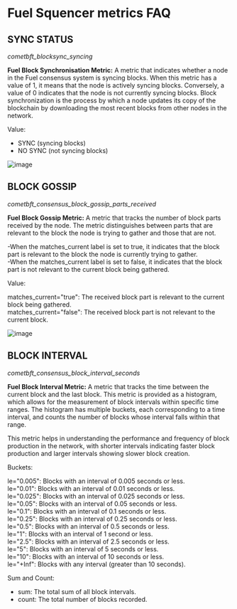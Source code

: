 # Fuel Squencer metrics FAQ


## SYNC STATUS  
*cometbft_blocksync_syncing* 

**Fuel Block Synchronisation Metric:** A metric that indicates whether a node in the Fuel consensus system is syncing blocks. When this metric has a value of 1, it means that the node is actively syncing blocks. Conversely, a value of 0 indicates that the node is not currently syncing blocks. Block synchronization is the process by which a node updates its copy of the blockchain by downloading the most recent blocks from other nodes in the network.  

Value: 
- SYNC (syncing blocks)
- NO SYNC (not syncing blocks)

![image](https://github.com/user-attachments/assets/830410f6-e7f6-41a4-87af-21bba00ce2ad)

## BLOCK GOSSIP  
*cometbft_consensus_block_gossip_parts_received*  

**Fuel Block Gossip Metric:** A metric that tracks the number of block parts received by the node. The metric distinguishes between parts that are relevant to the block the node is trying to gather and those that are not.

-When the matches_current label is set to true, it indicates that the block part is relevant to the block the node is currently trying to gather.  
-When the matches_current label is set to false, it indicates that the block part is not relevant to the current block being gathered.  

Value:

matches_current="true": The received block part is relevant to the current block being gathered.  
matches_current="false": The received block part is not relevant to the current block.

![image](https://github.com/user-attachments/assets/e825d855-9588-414c-b7fc-79839506cd17)

## BLOCK INTERVAL
*cometbft_consensus_block_interval_seconds*  

**Fuel Block Interval Metric:** A metric that tracks the time between the current block and the last block. This metric is provided as a histogram, which allows for the measurement of block intervals within specific time ranges. The histogram has multiple buckets, each corresponding to a time interval, and counts the number of blocks whose interval falls within that range.  

This metric helps in understanding the performance and frequency of block production in the network, with shorter intervals indicating faster block production and larger intervals showing slower block creation.  

Buckets:  

le="0.005": Blocks with an interval of 0.005 seconds or less.  
le="0.01": Blocks with an interval of 0.01 seconds or less.  
le="0.025": Blocks with an interval of 0.025 seconds or less.  
le="0.05": Blocks with an interval of 0.05 seconds or less.  
le="0.1": Blocks with an interval of 0.1 seconds or less.  
le="0.25": Blocks with an interval of 0.25 seconds or less.  
le="0.5": Blocks with an interval of 0.5 seconds or less.  
le="1": Blocks with an interval of 1 second or less.  
le="2.5": Blocks with an interval of 2.5 seconds or less.  
le="5": Blocks with an interval of 5 seconds or less.  
le="10": Blocks with an interval of 10 seconds or less.  
le="+Inf": Blocks with any interval (greater than 10 seconds).  

Sum and Count:  
- sum: The total sum of all block intervals.  
- count: The total number of blocks recorded.  

